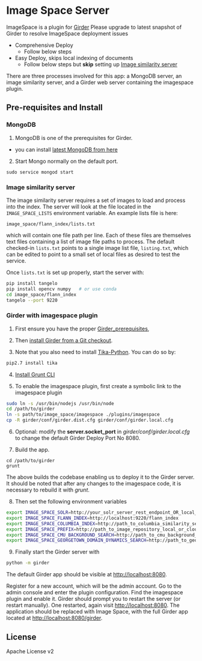 # Image Space Server

ImageSpace is a plugin for [Girder](https://girder.readthedocs.org/en/latest/)
Please upgrade to latest snapshot of Girder to resolve ImageSpace deployment issues

- Comprehensive Deploy
  * Follow below steps
- Easy Deploy, skips local indexing of documents
  * Follow below steps but **skip** setting up [Image similarity server](#imageSim)


There are three processes involved for this app: a MongoDB server,
an image similarity server, 
and a Girder web server containing the imagespace plugin.


## Pre-requisites and Install

### MongoDB

1. MongoDB is one of the prerequisites for Girder. 
  * you can install [latest MongoDB from here](http://docs.mongodb.org/master/installation/)

2. Start Mongo normally on the default port.
  ```
  sudo service mongod start
  ```

### <a name="imageSim"></a>Image similarity server

The image similarity server requires a set of images to load and process into the index.
The server will look at the file located in the `IMAGE_SPACE_LISTS` environment variable.
An example lists file is here:
```
image_space/flann_index/lists.txt
```
which will contain one file path per line. Each of these files are themselves text files
containing a list of image file paths to process. The default checked-in `lists.txt` points
to a single image list file, `listing.txt`, which can be edited to point to a small set
of local files as desired to test the service.

Once `lists.txt` is set up properly, start the server with:

```bash
pip install tangelo
pip install opencv numpy   # or use conda
cd image_space/flann_index
tangelo --port 9220
```

### Girder with imagespace plugin

1. First ensure you have the proper [Girder_prerequisites](http://girder.readthedocs.org/en/latest/prerequisites.html),

2. Then [install Girder from a Git checkout](http://girder.readthedocs.org/en/latest/installation.html#install-from-git-checkout).

3. Note that you also need to install [Tika-Python](http://github.com/chrismattmann/tika-python).
You can do so by:
  ```bash
  pip2.7 install tika
  ```

4. [Install Grunt CLI](http://gruntjs.com/getting-started#installing-the-cli)

5. To enable the imagespace plugin, first create a symbolic link to the imagespace plugin
  ```bash
  sudo ln -s /usr/bin/nodejs /usr/bin/node
  cd /path/to/girder
  ln -s path/to/image_space/imagespace ./plugins/imagespace
  cp -R girder/conf/girder.dist.cfg girder/conf/girder.local.cfg
  ```

6. Optional: modify the **server.socket_port** in *girder/conf/girder.local.cfg* to change the default Girder Deploy Port No 8080.

7. Build the app.
  ```
  cd /path/to/girder
  grunt
  ```
The above builds the codebase enabling us to deploy it to the Girder server. It should be noted that after 
any changes to the imagespace code, it is necessary to rebuild it with *grunt*. 

8. Then set the following environment variables
  ```bash
  export IMAGE_SPACE_SOLR=http://your_solr_server_rest_endpoint_OR_local_SolrCoreURLInstance                    # Required for easy deploy
  export IMAGE_SPACE_FLANN_INDEX=http://localhost:9220/flann_index                                              # Optional for easy deploy
  export IMAGE_SPACE_COLUMBIA_INDEX=http://path_to_columbia_similarity_server                                   # Required to use Columbia similarity refinement
  export IMAGE_SPACE_PREFIX=http://path_to_image_repository_local_or_cloud                                      # Required for easy deploy
  export IMAGE_SPACE_CMU_BACKGROUND_SEARCH=http://path_to_cmu_background_search_server                          # Required to use CMU background similarity refinement
  export IMAGE_SPACE_GEORGETOWN_DOMAIN_DYNAMICS_SEARCH=http://path_to_georgetown_domain_dynamics_search_server  # Required to use Georgetowns domain dynamics similarity refinement
  ```

9. Finally start the Girder server with
  ```bash
  python -m girder
  ```

The default Girder app should be visible at [http://localhost:8080](http://localhost:8080).

Register for a new account, which will be the admin account. Go to the admin console and enter the
plugin configuration. Find the imagespace plugin and enable it. Girder should prompt you to restart
the server (or restart manually). One restarted, again visit [http://localhost:8080](http://localhost:8080).
The application should be replaced with Image Space, with the full Girder app located at
[http://localhost:8080/girder](http://localhost:8080/girder).

## License

Apache License v2
